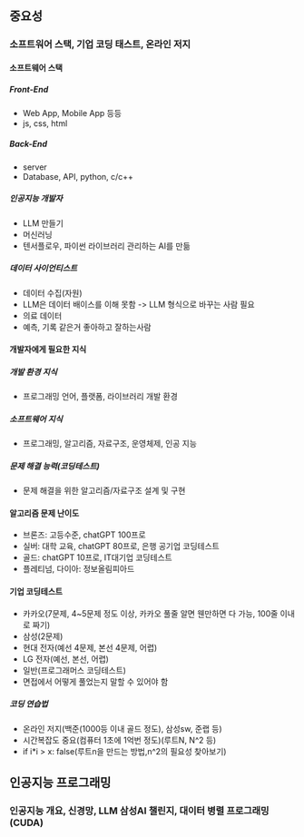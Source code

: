 ## 중요성
### 소프트워어 스택, 기업 코딩 태스트, 온라인 저지
#### 소프트웨어 스택
##### Front-End
- Web App, Mobile App 등등
- js, css, html
##### Back-End
- server
- Database, API, python, c/c++
##### 인공지능 개발자
- LLM 만들기
- 머신러닝
- 텐서플로우, 파이썬 라이브러리 관리하는 AI를 만듦
##### 데이터 사이언티스트
- 데이터 수집(자원)
- LLM은 데이터 배이스를 이해 못함 -> LLM 형식으로 바꾸는 사람 필요
- 의료 데이터
- 예측, 기록 같은거 좋아하고 잘하는사람
#### 개발자에게 필요한 지식
##### 개발 환경 지식
- 프로그래밍 언어, 플랫폼, 라이브러리 개발 환경
##### 소프트웨어 지식
- 프로그래밍, 알고리즘, 자료구조, 운영체제, 인공 지능
##### 문제 해결 능력(코딩테스트)
- 문제 해결을 위한 알고리즘/자료구조 설계 및 구현
#### 알고리즘 문제 난이도
- 브론즈: 고등수준, chatGPT 100프로
- 실버: 대학 교육, chatGPT 80프로, 은행 공기업 코딩테스트
- 골드: chatGPT 10프로, IT대기업 코딩테스트
- 플레티넘, 다이아: 정보올림피아드
#### 기업 코딩테스트
- 카카오(7문제, 4~5문제 정도 이상, 카카오 풀줄 알면 웬만하면 다 가능, 100줄 이내로 짜기)
- 삼성(2문제)
- 현대 전자(예선 4문제, 본선 4문제, 어렵)
- LG 전자(예선, 본선, 어렵)
- 일반(프로그래머스 코딩테스트)
- 면접에서 어떻게 풀었는지 말할 수 있어야 함
##### 코딩 연습법
- 온라인 저지(백준(1000등 이내 골드 정도), 삼성sw, 준랩 등)
- 시간복잡도 중요(컴퓨터 1초에 1억번 정도)(루트N, N^2 등)
- if i*i > x: false(루트n을 만드는 방법,n^2의 필요성 찾아보기)
## 인공지능 프로그래밍
### 인공지능 개요, 신경망, LLM 삼성AI 챌린지, 대이터 병렬 프로그래밍(CUDA)
